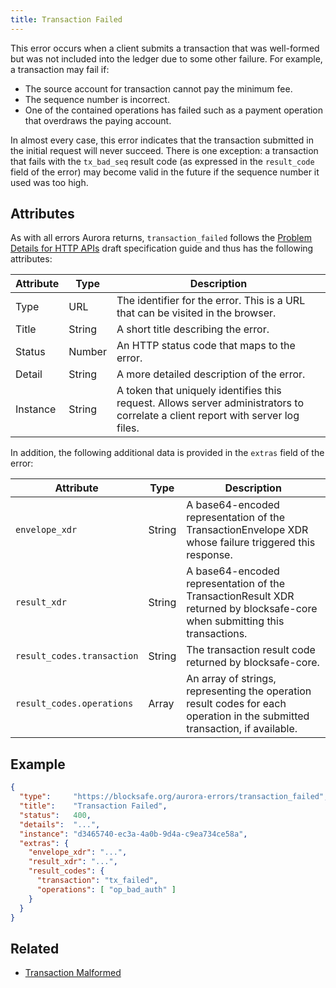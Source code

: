 ```yaml
---
title: Transaction Failed
---
```


This error occurs when a client submits a transaction that was well-formed but was not included into the ledger due to some other failure. For example, a transaction may fail if:

- The source account for transaction cannot pay the minimum fee.
- The sequence number is incorrect.
- One of the contained operations has failed such as a payment operation that overdraws the paying account.

In almost every case, this error indicates that the transaction submitted in the initial request will never succeed.  There is one exception: a transaction that fails with the `tx_bad_seq` result code (as expressed in the `result_code` field of the error) may become valid in the future if the sequence number it used was too high.

## Attributes

As with all errors Aurora returns, `transaction_failed` follows the [Problem Details for HTTP APIs](https://tools.ietf.org/html/draft-ietf-appsawg-http-problem-00) draft specification guide and thus has the following attributes:

| Attribute | Type   | Description                                                                                                                     |
| --------- | ----   | ------------------------------------------------------------------------------------------------------------------------------- |
| Type      | URL    | The identifier for the error.  This is a URL that can be visited in the browser.                                                |
| Title     | String | A short title describing the error.                                                                                             |
| Status    | Number | An HTTP status code that maps to the error.                                                                                     |
| Detail    | String | A more detailed description of the error.                                                                                       |
| Instance  | String | A token that uniquely identifies this request. Allows server administrators to correlate a client report with server log files. |

In addition, the following additional data is provided in the `extras` field of the error:

| Attribute                  | Type   | Description                                                                                                                 |
|----------------------------|--------|-----------------------------------------------------------------------------------------------------------------------------|
| `envelope_xdr`             | String | A base64-encoded representation of the TransactionEnvelope XDR whose failure triggered this response.                       |
| `result_xdr`               | String | A base64-encoded representation of the TransactionResult XDR returned by blocksafe-core when submitting this transactions.    |
| `result_codes.transaction` | String | The transaction result code returned by blocksafe-core.                                                                       |
| `result_codes.operations`  | Array  | An array of strings, representing the operation result codes for each operation in the submitted transaction, if available. |


## Example
```json
{
  "type":     "https://blocksafe.org/aurora-errors/transaction_failed",
  "title":    "Transaction Failed",
  "status":   400,
  "details":  "...",
  "instance": "d3465740-ec3a-4a0b-9d4a-c9ea734ce58a",
  "extras": {
    "envelope_xdr": "...",
    "result_xdr": "...",
    "result_codes": {
      "transaction": "tx_failed",
      "operations": [ "op_bad_auth" ]
    }
  }
}
```

## Related

- [Transaction Malformed](./transaction-malformed.md)
